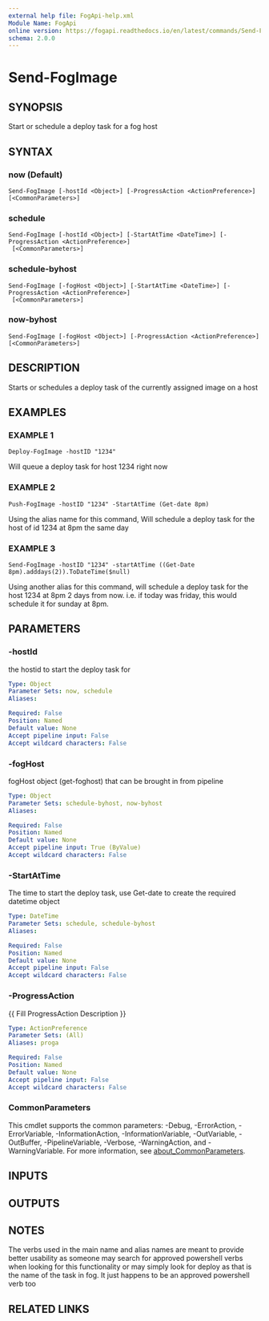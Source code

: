 ```yaml
---
external help file: FogApi-help.xml
Module Name: FogApi
online version: https://fogapi.readthedocs.io/en/latest/commands/Send-FogImage
schema: 2.0.0
---
```


# Send-FogImage

## SYNOPSIS
Start or schedule a deploy task for a fog host

## SYNTAX

### now (Default)
```
Send-FogImage [-hostId <Object>] [-ProgressAction <ActionPreference>] [<CommonParameters>]
```

### schedule
```
Send-FogImage [-hostId <Object>] [-StartAtTime <DateTime>] [-ProgressAction <ActionPreference>]
 [<CommonParameters>]
```

### schedule-byhost
```
Send-FogImage [-fogHost <Object>] [-StartAtTime <DateTime>] [-ProgressAction <ActionPreference>]
 [<CommonParameters>]
```

### now-byhost
```
Send-FogImage [-fogHost <Object>] [-ProgressAction <ActionPreference>] [<CommonParameters>]
```

## DESCRIPTION
Starts or schedules a deploy task of the currently assigned image on a host

## EXAMPLES

### EXAMPLE 1
```
Deploy-FogImage -hostID "1234"
```

Will queue a deploy task for host 1234 right now

### EXAMPLE 2
```
Push-FogImage -hostID "1234" -StartAtTime (Get-date 8pm)
```

Using the alias name for this command, Will schedule a deploy task for the host of id 1234 at 8pm the same day

### EXAMPLE 3
```
Send-FogImage -hostID "1234" -startAtTime ((Get-Date 8pm).adddays(2)).ToDateTime($null)
```

Using another alias for this command, will schedule a deploy  task for the host 1234 at 8pm 2 days from now.
i.e.
if today was friday, this would schedule it for sunday at 8pm.

## PARAMETERS

### -hostId
the hostid to start the deploy task for

```yaml
Type: Object
Parameter Sets: now, schedule
Aliases:

Required: False
Position: Named
Default value: None
Accept pipeline input: False
Accept wildcard characters: False
```

### -fogHost
fogHost object (get-foghost) that can be brought in from pipeline

```yaml
Type: Object
Parameter Sets: schedule-byhost, now-byhost
Aliases:

Required: False
Position: Named
Default value: None
Accept pipeline input: True (ByValue)
Accept wildcard characters: False
```

### -StartAtTime
The time to start the deploy task, use Get-date to create the required datetime object

```yaml
Type: DateTime
Parameter Sets: schedule, schedule-byhost
Aliases:

Required: False
Position: Named
Default value: None
Accept pipeline input: False
Accept wildcard characters: False
```

### -ProgressAction
{{ Fill ProgressAction Description }}

```yaml
Type: ActionPreference
Parameter Sets: (All)
Aliases: proga

Required: False
Position: Named
Default value: None
Accept pipeline input: False
Accept wildcard characters: False
```

### CommonParameters
This cmdlet supports the common parameters: -Debug, -ErrorAction, -ErrorVariable, -InformationAction, -InformationVariable, -OutVariable, -OutBuffer, -PipelineVariable, -Verbose, -WarningAction, and -WarningVariable. For more information, see [about_CommonParameters](http://go.microsoft.com/fwlink/?LinkID=113216).

## INPUTS

## OUTPUTS

## NOTES
The verbs used in the main name and alias names are meant to provide better usability as someone may search for approved powershell verbs 
when looking for this functionality or may simply look for deploy as that is the name of the task in fog.
It just happens to be an approved powershell verb too

## RELATED LINKS
